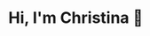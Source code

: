 <h1> Hi, I'm Christina 👋 </h1>

<!-- <h2>Find me around the web:</h2><br>
---
[LinkedIn](https://www.linkedin.com/in/christina-varghese)</li>
[Twitter](https://twitter.com/Christinichka)</li> -->

<!--
**christinichka/christinichka** is a ✨ _special_ ✨ repository because its `README.md` (this file) appears on your GitHub profile.

Here are some ideas to get you started:

- 🔭 I’m currently working on ...
- 🌱 I’m currently learning ...
- 👯 I’m looking to collaborate on ...
- 🤔 I’m looking for help with ...
- 💬 Ask me about ...
- 📫 How to reach me: ...
- 😄 Pronouns: ...
- ⚡ Fun fact: ...
-->
